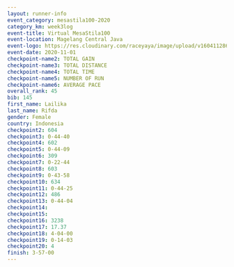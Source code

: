 ```yaml
--- 
layout: runner-info 
event_category: mesastila100-2020 
category_km: week3log 
event-title: Virtual MesaStila100  
event-location: Magelang Central Java 
event-logo: https://res.cloudinary.com/raceyaya/image/upload/v1604112863/3B3F7463-9336-4572-9F07-069DCA7D2527_ndaoxk.jpg 
event-date: 2020-11-01 
checkpoint-name2: TOTAL GAIN 
checkpoint-name3: TOTAL DISTANCE 
checkpoint-name4: TOTAL TIME 
checkpoint-name5: NUMBER OF RUN 
checkpoint-name6: AVERAGE PACE 
overall_rank: 45
bib: 145
first_name: Lailika
last_name: Rifda
gender: Female
country: Indonesia
checkpoint2: 604
checkpoint3: 0-44-40
checkpoint4: 602
checkpoint5: 0-44-09
checkpoint6: 309
checkpoint7: 0-22-44
checkpoint8: 603
checkpoint9: 0-43-58
checkpoint10: 634
checkpoint11: 0-44-25
checkpoint12: 486
checkpoint13: 0-44-04
checkpoint14: 
checkpoint15: 
checkpoint16: 3238
checkpoint17: 17.37
checkpoint18: 4-04-00
checkpoint19: 0-14-03
checkpoint20: 4
finish: 3-57-00
--- 
```

